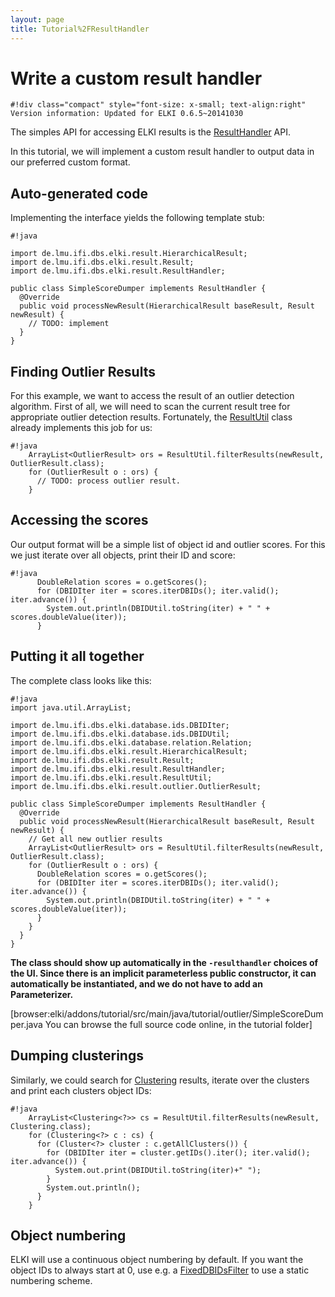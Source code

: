 ```yaml
---
layout: page
title: Tutorial%2FResultHandler
---
```



Write a custom result handler
=============================

    #!div class="compact" style="font-size: x-small; text-align:right"
    Version information: Updated for ELKI 0.6.5~20141030

The simples API for accessing ELKI results is the [ResultHandler](./releases/current/doc/de/lmu/ifi/dbs/elki/result/ResultHandler.html) API.

In this tutorial, we will implement a custom result handler to output data in our preferred custom format.

Auto-generated code
-------------------

Implementing the interface yields the following template stub:

    #!java

    import de.lmu.ifi.dbs.elki.result.HierarchicalResult;
    import de.lmu.ifi.dbs.elki.result.Result;
    import de.lmu.ifi.dbs.elki.result.ResultHandler;

    public class SimpleScoreDumper implements ResultHandler {
      @Override
      public void processNewResult(HierarchicalResult baseResult, Result newResult) {
        // TODO: implement
      }
    }

Finding Outlier Results
-----------------------

For this example, we want to access the result of an outlier detection algorithm. First of all, we will need to scan the current result tree for appropriate outlier detection results. Fortunately, the [ResultUtil](./releases/current/doc/de/lmu/ifi/dbs/elki/result/ResultUtil.html) class already implements this job for us:

    #!java
        ArrayList<OutlierResult> ors = ResultUtil.filterResults(newResult, OutlierResult.class);
        for (OutlierResult o : ors) {
          // TODO: process outlier result.
        }

Accessing the scores
--------------------

Our output format will be a simple list of object id and outlier scores. For this we just iterate over all objects, print their ID and score:

    #!java
          DoubleRelation scores = o.getScores();
          for (DBIDIter iter = scores.iterDBIDs(); iter.valid(); iter.advance()) {
            System.out.println(DBIDUtil.toString(iter) + " " + scores.doubleValue(iter));
          }

Putting it all together
-----------------------

The complete class looks like this:

    #!java
    import java.util.ArrayList;

    import de.lmu.ifi.dbs.elki.database.ids.DBIDIter;
    import de.lmu.ifi.dbs.elki.database.ids.DBIDUtil;
    import de.lmu.ifi.dbs.elki.database.relation.Relation;
    import de.lmu.ifi.dbs.elki.result.HierarchicalResult;
    import de.lmu.ifi.dbs.elki.result.Result;
    import de.lmu.ifi.dbs.elki.result.ResultHandler;
    import de.lmu.ifi.dbs.elki.result.ResultUtil;
    import de.lmu.ifi.dbs.elki.result.outlier.OutlierResult;

    public class SimpleScoreDumper implements ResultHandler {
      @Override
      public void processNewResult(HierarchicalResult baseResult, Result newResult) {
        // Get all new outlier results
        ArrayList<OutlierResult> ors = ResultUtil.filterResults(newResult, OutlierResult.class);
        for (OutlierResult o : ors) {
          DoubleRelation scores = o.getScores();
          for (DBIDIter iter = scores.iterDBIDs(); iter.valid(); iter.advance()) {
            System.out.println(DBIDUtil.toString(iter) + " " + scores.doubleValue(iter));
          }
        }
      }
    }

**The class should show up automatically in the `-resulthandler` choices of the UI.
Since there is an implicit parameterless public constructor, it can automatically be instantiated, and we do not have to add an Parameterizer.**

\[browser:elki/addons/tutorial/src/main/java/tutorial/outlier/SimpleScoreDumper.java You can browse the full source code online, in the tutorial folder\]

Dumping clusterings
-------------------

Similarly, we could search for [Clustering](./releases/current/doc/de/lmu/ifi/dbs/elki/data/Clustering.html) results, iterate over the clusters and print each clusters object IDs:

    #!java
        ArrayList<Clustering<?>> cs = ResultUtil.filterResults(newResult, Clustering.class);
        for (Clustering<?> c : cs) {
          for (Cluster<?> cluster : c.getAllClusters()) {
            for (DBIDIter iter = cluster.getIDs().iter(); iter.valid(); iter.advance()) {
              System.out.print(DBIDUtil.toString(iter)+" ");
            }
            System.out.println();
          }
        }

Object numbering
----------------

ELKI will use a continuous object numbering by default. If you want the object IDs to always start at 0, use e.g. a [FixedDBIDsFilter](./FixedDBIDsFilter) to use a static numbering scheme.
